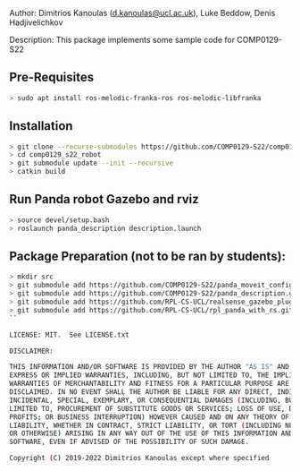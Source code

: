Author: Dimitrios Kanoulas (d.kanoulas@ucl.ac.uk), Luke Beddow, Denis Hadjivelichkov

Description: This package implements some sample code for COMP0129-S22

## Pre-Requisites
```bash
> sudo apt install ros-melodic-franka-ros ros-melodic-libfranka
```

## Installation
```bash
> git clone --recurse-submodules https://github.com/COMP0129-S22/comp0129_s22_robot.git
> cd comp0129_s22_robot
> git submodule update --init --recursive
> catkin build
```

## Run Panda robot Gazebo and rviz
```bash
> source devel/setup.bash
> roslaunch panda_description description.launch
```

## Package Preparation (not to be ran by students):
```bash
> mkdir src
> git submodule add https://github.com/COMP0129-S22/panda_moveit_config.git src/panda_moveit_config
> git submodule add https://github.com/COMP0129-S22/panda_description.git src/panda_description
> git submodule add https://github.com/RPL-CS-UCL/realsense_gazebo_plugin.git src/realsense_gazebo_plugin 
> git submodule add https://github.com/RPL-CS-UCL/rpl_panda_with_rs.git src/rpl_panda_with_rs
``

LICENSE: MIT.  See LICENSE.txt

DISCLAIMER:

THIS INFORMATION AND/OR SOFTWARE IS PROVIDED BY THE AUTHOR "AS IS" AND ANY
EXPRESS OR IMPLIED WARRANTIES, INCLUDING, BUT NOT LIMITED TO, THE IMPLIED
WARRANTIES OF MERCHANTABILITY AND FITNESS FOR A PARTICULAR PURPOSE ARE
DISCLAIMED. IN NO EVENT SHALL THE AUTHOR BE LIABLE FOR ANY DIRECT, INDIRECT,
INCIDENTAL, SPECIAL, EXEMPLARY, OR CONSEQUENTIAL DAMAGES (INCLUDING, BUT NOT
LIMITED TO, PROCUREMENT OF SUBSTITUTE GOODS OR SERVICES; LOSS OF USE, DATA, OR
PROFITS; OR BUSINESS INTERRUPTION) HOWEVER CAUSED AND ON ANY THEORY OF
LIABILITY, WHETHER IN CONTRACT, STRICT LIABILITY, OR TORT (INCLUDING NEGLIGENCE
OR OTHERWISE) ARISING IN ANY WAY OUT OF THE USE OF THIS INFORMATION AND/OR
SOFTWARE, EVEN IF ADVISED OF THE POSSIBILITY OF SUCH DAMAGE.

Copyright (C) 2019-2022 Dimitrios Kanoulas except where specified
